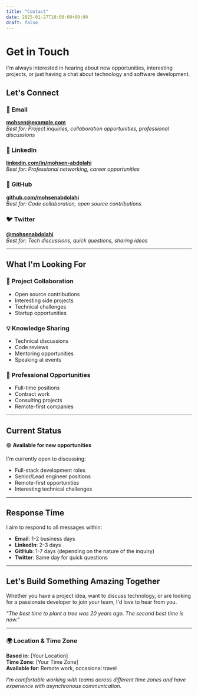 ```yaml
---
title: "Contact"
date: 2025-01-27T10:00:00+00:00
draft: false
---
```


# Get in Touch

I'm always interested in hearing about new opportunities, interesting projects, or just having a chat about technology and software development.

## Let's Connect

### 📧 Email
**[mohsen@example.com](mailto:mohsen@example.com)**  
*Best for: Project inquiries, collaboration opportunities, professional discussions*

### 💼 LinkedIn
**[linkedin.com/in/mohsen-abdolahi](https://linkedin.com/in/mohsen-abdolahi)**  
*Best for: Professional networking, career opportunities*

### 🐙 GitHub
**[github.com/mohsenabdolahi](https://github.com/mohsenabdolahi)**  
*Best for: Code collaboration, open source contributions*

### 🐦 Twitter
**[@mohsenabdolahi](https://twitter.com/mohsenabdolahi)**  
*Best for: Tech discussions, quick questions, sharing ideas*

---

## What I'm Looking For

### 🚀 Project Collaboration
- Open source contributions
- Interesting side projects
- Technical challenges
- Startup opportunities

### 💡 Knowledge Sharing
- Technical discussions
- Code reviews
- Mentoring opportunities
- Speaking at events

### 🤝 Professional Opportunities
- Full-time positions
- Contract work
- Consulting projects
- Remote-first companies

---

## Current Status

🟢 **Available for new opportunities**

I'm currently open to discussing:
- Full-stack development roles
- Senior/Lead engineer positions
- Remote-first opportunities
- Interesting technical challenges

---

## Response Time

I aim to respond to all messages within:
- **Email**: 1-2 business days
- **LinkedIn**: 2-3 days
- **GitHub**: 1-7 days (depending on the nature of the inquiry)
- **Twitter**: Same day for quick questions

---

## Let's Build Something Amazing Together

Whether you have a project idea, want to discuss technology, or are looking for a passionate developer to join your team, I'd love to hear from you.

*"The best time to plant a tree was 20 years ago. The second best time is now."*

---

### 🌍 Location & Time Zone
**Based in**: [Your Location]  
**Time Zone**: [Your Time Zone]  
**Available for**: Remote work, occasional travel

*I'm comfortable working with teams across different time zones and have experience with asynchronous communication.*